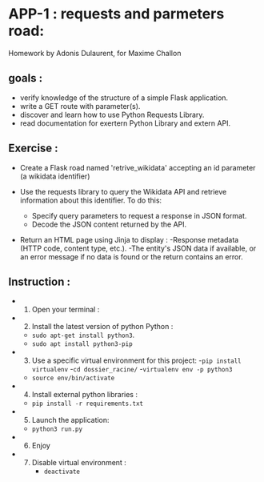 # APP-1 : requests and parmeters road: 

Homework by Adonis Dulaurent, for Maxime Challon 

## goals : 

- verify knowledge of the structure of a simple Flask application.
- write a GET route with parameter(s).
- discover and learn how to use Python Requests Library.
- read documentation for exertern Python Library and extern API.

## Exercise : 

- Create a Flask road named 'retrive_wikidata' accepting an id parameter (a wikidata identifier)
- Use the requests library to query the Wikidata API and retrieve information about this identifier. To do this:
    - Specify query parameters to request a response in JSON format.
    - Decode the JSON content returned by the API.

- Return an HTML page using Jinja to display :
    -Response metadata (HTTP code, content type, etc.).
    -The entity's JSON data if available, or an error message if no data is found or the return contains an error.

## Instruction : 

- 1. Open your terminal : 

- 2. Install the latest version of python Python : 
    - `sudo apt-get install python3`.
    - `sudo apt install python3-pip`

- 3. Use a specific virtual environment for this project: 
    -`pip install virtualenv`
    -`cd dossier_racine/`
    -`virtualenv env -p python3`
    - `source env/bin/activate`

- 4. Install external python libraries :
    - `pip install -r requirements.txt`

- 5. Launch the application:
    - `python3 run.py`

- 6. Enjoy

- 7. Disable virtual environment :
     - `deactivate`


